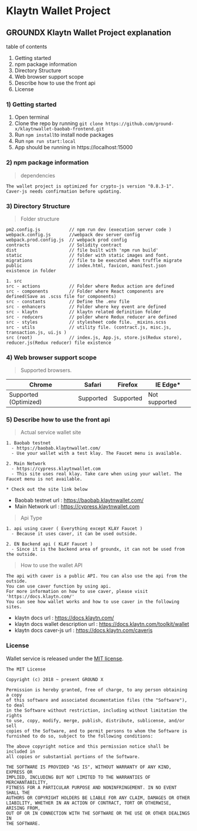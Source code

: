 # Klaytn Wallet Project

## GROUNDX Klaytn Wallet Project explanation
table of contents 
1) Getting started
2) npm package information
3) Directory Structure
4) Web browser support scope
5) Describe how to use the front api
6) License

### 1) Getting started
1. Open terminal
2. Clone the repo by running `git clone https://github.com/ground-x/klaytnwallet-baobab-frontend.git`
3. Run `npm install`to install node packages
4. Run `npm run start:local`
5. App should be running in https://localhost:15000

### 2) npm package information
> dependencies
```
The wallet project is optimized for crypto-js version "0.8.3-1".
Caver-js needs confirmation before updating.
```

### 3) Directory Structure
> Folder structure
```
pm2.config.js           // npm run dev (execution server code )
webpack.config.js       //webpack dev server config
webpack.prod.config.js  // webpack prod config
contracts               // Solidity contract
dist                    // file built with 'npm run build'
static                  // folder with static images and font.
migrations              // file to be executed when truffle migrate
public                  // index.html, favicon, manifest.json existence in folder

1. src
src - actions           // Folder where Redux action are defined 
src - components        // Folder where React components are defined(Save as .scss file for components)
src - constants         // Define the .env file
src - enhancers         // Folder where key event are defined
src - klaytn            // klaytn related definition folder
src - reducers          // polder where Redux reducer are defined 
src - styles            // stylesheet code file. _mixins.scss
src - utils             // utility file. (contract.js, misc.js, transaction.js, ui.js )
src (root)              // index.js, App.js, store.js(Redux store), reducer.js(Redux reducer) file existence

``` 

### 4) Web browser support scope
> Supported browsers.

Chrome | Safari | Firefox | IE Edge*
---------------------- | ---------------------- | ---------------------- | ----------------------
Supported (Optimized) | Supported | Supported | Not supported


### 5) Describe how to use the front api
> Actual service wallet site
``` 
1. Baobab testnet 
  - https://baobab.klaytnwallet.com/
  - Use your wallet with a test klay. The Faucet menu is available.

2. Main Network
  - https://cypress.klaytnwallet.com
  - This site uses real klay. Take care when using your wallet. The Faucet menu is not available.

* Check out the site link below
```
* Baobab testnet url : https://baobab.klaytnwallet.com/
* Main Network url : https://cypress.klaytnwallet.com

> Api Type
``` 
1. api using caver ( Everything except KLAY Faucet )
  - Because it uses caver, it can be used outside.

2. EN Backend api ( KLAY Faucet )
  - Since it is the backend area of ​​groundx, it can not be used from the outside.
```
> How to use the wallet API 
``` 
The api with caver is a public API. You can also use the api from the outside.
You can use caver function by using api.
For more information on how to use caver, please visit 'https://docs.klaytn.com/'
You can see how wallet works and how to use caver in the following sites.
```
* klaytn docs url : https://docs.klaytn.com/
* klaytn docs wallet description url : https://docs.klaytn.com/toolkit/wallet 
* klaytn docs caver-js url : https://docs.klaytn.com/caverjs 

### License
Wallet service is released under the [MIT license](https://github.com/ground-x/klaytnwallet-baobab-frontend/LICENSE).

``` 
The MIT License

Copyright (c) 2018 ~ present GROUND X

Permission is hereby granted, free of charge, to any person obtaining a copy
of this software and associated documentation files (the "Software"), to deal
in the Software without restriction, including without limitation the rights
to use, copy, modify, merge, publish, distribute, sublicense, and/or sell
copies of the Software, and to permit persons to whom the Software is
furnished to do so, subject to the following conditions:

The above copyright notice and this permission notice shall be included in
all copies or substantial portions of the Software.

THE SOFTWARE IS PROVIDED "AS IS", WITHOUT WARRANTY OF ANY KIND, EXPRESS OR
IMPLIED, INCLUDING BUT NOT LIMITED TO THE WARRANTIES OF MERCHANTABILITY,
FITNESS FOR A PARTICULAR PURPOSE AND NONINFRINGEMENT. IN NO EVENT SHALL THE
AUTHORS OR COPYRIGHT HOLDERS BE LIABLE FOR ANY CLAIM, DAMAGES OR OTHER
LIABILITY, WHETHER IN AN ACTION OF CONTRACT, TORT OR OTHERWISE, ARISING FROM,
OUT OF OR IN CONNECTION WITH THE SOFTWARE OR THE USE OR OTHER DEALINGS IN
THE SOFTWARE.

